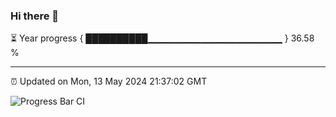 ### Hi there 👋

⏳ Year progress { ██████████▁▁▁▁▁▁▁▁▁▁▁▁▁▁▁▁▁▁▁▁ } 36.58 %

---

⏰ Updated on Mon, 13 May 2024 21:37:02 GMT

![Progress Bar CI](https://github.com/IshwaranRudhara/GIT-ACTION/workflows/Progress%20Bar%20CI/badge.svg)
